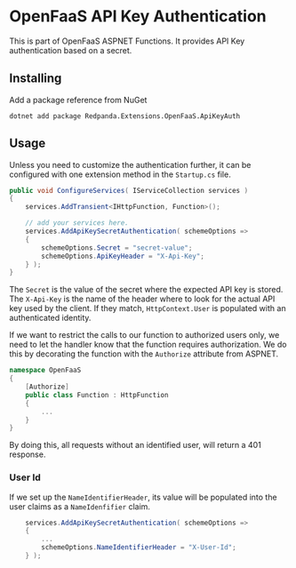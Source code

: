 # OpenFaaS API Key Authentication

This is part of OpenFaaS ASPNET Functions. It provides API Key authentication based on a secret.

## Installing

Add a package reference from NuGet

```
dotnet add package Redpanda.Extensions.OpenFaaS.ApiKeyAuth
```

## Usage

Unless you need to customize the authentication further, it can be configured with one extension method in the `Startup.cs` file.

```csharp
public void ConfigureServices( IServiceCollection services )
{
    services.AddTransient<IHttpFunction, Function>();

    // add your services here.
    services.AddApiKeySecretAuthentication( schemeOptions =>
    {
        schemeOptions.Secret = "secret-value";
        schemeOptions.ApiKeyHeader = "X-Api-Key";
    } );
}
```

The `Secret` is the value of the secret where the expected API key is stored. The `X-Api-Key` is the name of the header where to look for the actual API key used by the client. If they match, `HttpContext.User` is populated with an authenticated identity.

If we want to restrict the calls to our function to authorized users only, we need to let the handler know that the function requires authorization. We do this by decorating the function with the `Authorize` attribute from ASPNET.

```csharp
namespace OpenFaaS
{
    [Authorize]
    public class Function : HttpFunction
    {
        ...
    }
}
```

By doing this, all requests without an identified user, will return a 401 response.

### User Id

If we set up the `NameIdentifierHeader`, its value will be populated into the user claims as a `NameIdenfifier` claim.

```csharp
    services.AddApiKeySecretAuthentication( schemeOptions =>
    {
        ...
        schemeOptions.NameIdentifierHeader = "X-User-Id";
    } );
```
